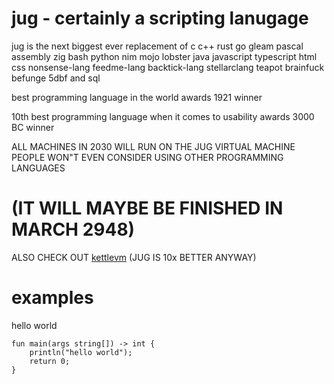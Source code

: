 # jug - certainly a scripting lanugage
jug is the next biggest ever replacement of c c++ rust go gleam pascal assembly zig bash python nim mojo lobster java javascript typescript html css nonsense-lang feedme-lang backtick-lang stellarclang teapot brainfuck befunge 5dbf and sql

best programming language in the world awards 1921 winner

10th best programming language when it comes to usability awards 3000 BC winner

ALL MACHINES IN 2030 WILL RUN ON THE JUG VIRTUAL MACHINE
PEOPLE WON"T EVEN CONSIDER USING OTHER PROGRAMMING LANGUAGES

# (IT WILL MAYBE BE FINISHED IN MARCH 2948)

ALSO CHECK OUT [kettlevm](https://github.com/hellory4n/kettlevm) (JUG IS 10x BETTER ANYWAY)

# examples
hello world
```
fun main(args string[]) -> int {
	println("hello world");
	return 0;
}
```
